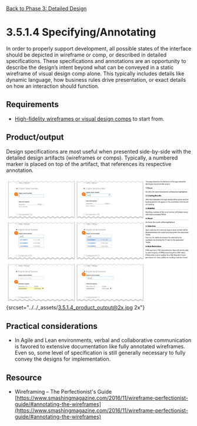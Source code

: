 [Back to Phase 3: Detailed Design](3-5-detailed.md)

# 3.5.1.4 Specifying/Annotating

In order to properly support development, all possible states of the interface should be depicted in wireframe or comp, or described in detailed specifications. These specifications and annotations are an opportunity to describe the design’s intent beyond what can be conveyed in a static wireframe of visual design comp alone. This typically includes details like dynamic language, how business rules drive presentation, or exact details on how an interaction should function.

## Requirements

- [High-fidelity wireframes or visual design comps](3-5-1-1-visualdesign.md) to start from.

## Product/output

Design specifications are most useful when presented side-by-side with the detailed design artifacts (wireframes or comps). Typically, a numbered marker is placed on top of the artifact, that references its respective annotation.

![3.5.1.4 output](../_assets/3.5.1.4_product_output.jpg){srcset="../../_assets/3.5.1.4_product_output@2x.jpg 2x"}

## Practical considerations

- In Agile and Lean environments, verbal and collaborative communication is favored to extensive documentation like fully annotated wireframes. Even so, some level of specification is still generally necessary to fully convey the designs for implementation. 


## Resource

- Wireframing – The Perfectionist's Guide [https://www.smashingmagazine.com/2016/11/wireframe-perfectionist-guide/#annotating-the-wireframes](https://www.smashingmagazine.com/2016/11/wireframe-perfectionist-guide/#annotating-the-wireframes)
